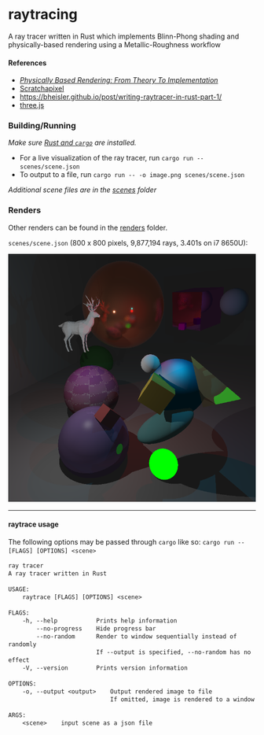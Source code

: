 # raytracing

A ray tracer written in Rust which implements Blinn-Phong shading and physically-based rendering using a Metallic-Roughness workflow

#### References
- [_Physically Based Rendering: From Theory To Implementation_](http://www.pbr-book.org/)
- [Scratchapixel](https://www.scratchapixel.com)
- https://bheisler.github.io/post/writing-raytracer-in-rust-part-1/
- [three.js](https://threejs.org/)

### Building/Running

*Make sure [Rust and `cargo`](https://www.rust-lang.org/learn/get-started) are installed.*

- For a live visualization of the ray tracer, run `cargo run -- scenes/scene.json`
- To output to a file, run `cargo run -- -o image.png scenes/scene.json`

*Additional scene files are in the [scenes](./scenes) folder*

### Renders

Other renders can be found in the [renders](./renders/renders.md) folder.

`scenes/scene.json` (800 x 800 pixels, 9,877,194 rays, 3.401s on i7 8650U):

![scene.json](./renders/scene.png)

----

#### raytrace usage

The following options may be passed through `cargo` like so: `cargo run -- [FLAGS] [OPTIONS] <scene>`

```
ray tracer
A ray tracer written in Rust

USAGE:
    raytrace [FLAGS] [OPTIONS] <scene>

FLAGS:
    -h, --help           Prints help information
        --no-progress    Hide progress bar
        --no-random      Render to window sequentially instead of randomly
                         If --output is specified, --no-random has no effect
    -V, --version        Prints version information

OPTIONS:
    -o, --output <output>    Output rendered image to file
                             If omitted, image is rendered to a window

ARGS:
    <scene>    input scene as a json file
```
